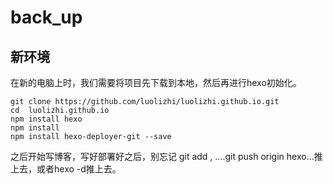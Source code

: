 # back_up

## 新环境

在新的电脑上时，我们需要将项目先下载到本地，然后再进行hexo初始化。

```
git clone https://github.com/luolizhi/luolizhi.github.io.git
cd  luolizhi.github.io
npm install hexo
npm install
npm install hexo-deployer-git --save
```

之后开始写博客，写好部署好之后，别忘记 git add , ….git push origin hexo…推上去，或者hexo -d推上去。